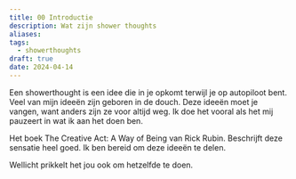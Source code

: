 ```yaml
---
title: 00 Introductie
description: Wat zijn shower thoughts
aliases: 
tags:
  - showerthoughts
draft: true
date: 2024-04-14
---
```

Een showerthought is een idee die in je opkomt terwijl je op autopiloot bent. Veel van mijn ideeën zijn geboren in de douch. Deze ideeën moet je vangen, want anders zijn ze voor altijd weg. Ik doe het vooral als het mij pauzeert in wat ik aan het doen ben. 

Het boek The Creative Act: A Way of Being van Rick Rubin. Beschrijft deze sensatie heel goed. Ik ben bereid om deze ideeën te delen. 

Wellicht prikkelt het jou ook om hetzelfde te doen.